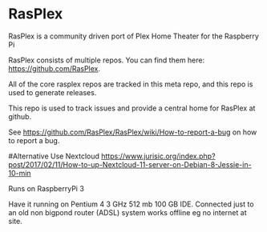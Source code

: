 # RasPlex

RasPlex is a community driven port of Plex Home Theater for the Raspberry Pi

RasPlex consists of multiple repos. You can find them here: https://github.com/RasPlex.

All of the core rasplex repos are tracked in this meta repo, and this repo is used to generate releases.

This repo is used to track issues and provide a central home for RasPlex at github.

See https://github.com/RasPlex/RasPlex/wiki/How-to-report-a-bug on how to report a bug.


#Alternative Use Nextcloud
https://www.jurisic.org/index.php?post/2017/02/11/How-to-up-Nextcloud-11-server-on-Debian-8-Jessie-in-10-min

Runs on RaspberryPi 3

Have it running on Pentium 4 3 GHz 512 mb 100 GB IDE.  Connected just to an old non bigpond router (ADSL) system works offline eg no internet at site.

